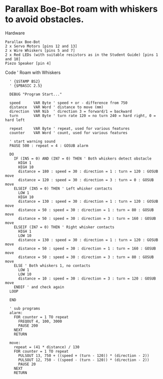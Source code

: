 # Parallax Boe-Bot roam with whiskers to avoid obstacles.

Hardware

    Parallax Boe-Bot
    2 x Servo Motors [pins 12 and 13]
    2 x Wire Whiskers [pins 5 and 7]
    2 x Red LEDs (with suitable resistors as in the Student Guide) [pins 1 and 10]
    Piezo Speaker [pin 4]
    
Code
      ' Roam with Whiskers

      ' {$STAMP BS2}
      ' {$PBASIC 2.5}

      DEBUG "Program Start..."

      speed      VAR Byte ' speed + or - difference from 750
      distance   VAR Word ' distance to move (mm)
      direction  VAR Nib  ' direction 3 = forward/1 = backward
      turn       VAR Byte ' turn rate 120 = no turn 240 = hard right, 0 = hard left

      repeat     VAR Byte ' repeat, used for various features
      counter    VAR Word ' count, used for various features

      ' start warning sound
      PAUSE 500 : repeat = 4 : GOSUB alarm

      DO
        IF (IN5 = 0) AND (IN7 = 0) THEN ' Both whiskers detect obstacle
          HIGH 1
          HIGH 10
          distance = 180 : speed = 30 : direction = 1 : turn = 120 : GOSUB move
          distance = 120 : speed = 30 : direction = 3 : turn = 0 : GOSUB move
        ELSEIF (IN5 = 0) THEN ' Left whisker contacts
          LOW 1
          HIGH 10
          distance = 130 : speed = 30 : direction = 1 : turn = 120 : GOSUB move
          distance = 50 : speed = 30 : direction = 1 : turn = 80 : GOSUB move
          distance = 50 : speed = 30 : direction = 3 : turn = 160 : GOSUB move
        ELSEIF (IN7 = 0) THEN ' Right whisker contacts
          HIGH 1
          LOW 10
          distance = 130 : speed = 30 : direction = 1 : turn = 120 : GOSUB move
          distance = 50 : speed = 30 : direction = 1 : turn = 160 : GOSUB move
          distance = 50 : speed = 30 : direction = 3 : turn = 80 : GOSUB move
        ELSE ' Both whiskers 1, no contacts
          LOW 1
          LOW 10
          distance = 10 : speed = 30 : direction = 3 : turn = 120 : GOSUB move
        ENDIF ' and check again
      LOOP

      END

      ' sub programs
      alarm:
        FOR counter = 1 TO repeat
          FREQOUT 4, 100, 3000
          PAUSE 200
        NEXT
        RETURN

      move:
        repeat = (41 * distance) / 130
        FOR counter = 1 TO repeat
          PULSOUT 13, 750 + ((speed + (turn - 120)) * (direction - 2))
          PULSOUT 12, 750 - ((speed - (turn - 120)) * (direction - 2))
          PAUSE 20
        NEXT
        RETURN
